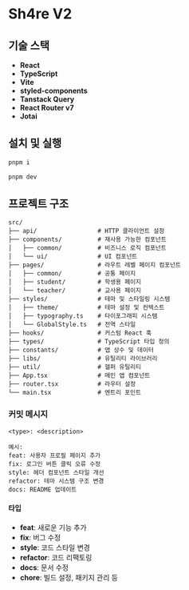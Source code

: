 # Sh4re V2

## 기술 스택

- **React**
- **TypeScript**
- **Vite**
- **styled-components**
- **Tanstack Query**
- **React Router v7**
- **Jotai**

## 설치 및 실행

```bash
pnpm i

pnpm dev
```

## 프로젝트 구조

```
src/
├── api/                 # HTTP 클라이언트 설정
├── components/          # 재사용 가능한 컴포넌트
│   ├── common/          # 비즈니스 로직 컴포넌트
│   └── ui/              # UI 컴포넌트
├── pages/               # 라우트 레벨 페이지 컴포넌트
│   ├── common/          # 공통 페이지
│   ├── student/         # 학생용 페이지
│   └── teacher/         # 교사용 페이지
├── styles/              # 테마 및 스타일링 시스템
│   ├── theme/           # 테마 설정 및 컨텍스트
│   ├── typography.ts    # 타이포그래피 시스템
│   └── GlobalStyle.ts   # 전역 스타일
├── hooks/               # 커스텀 React 훅
├── types/               # TypeScript 타입 정의
├── constants/           # 앱 상수 및 데이터
├── libs/                # 유틸리티 라이브러리
├── util/                # 헬퍼 유틸리티
├── App.tsx              # 메인 앱 컴포넌트
├── router.tsx           # 라우터 설정
└── main.tsx             # 엔트리 포인트
```

### 커밋 메시지

```
<type>: <description>

예시:
feat: 사용자 프로필 페이지 추가
fix: 로그인 버튼 클릭 오류 수정
style: 헤더 컴포넌트 스타일 개선
refactor: 테마 시스템 구조 변경
docs: README 업데이트
```

#### 타입

- **feat**: 새로운 기능 추가
- **fix**: 버그 수정
- **style**: 코드 스타일 변경
- **refactor**: 코드 리팩토링
- **docs**: 문서 수정
- **chore**: 빌드 설정, 패키지 관리 등
